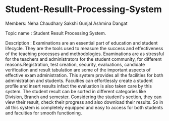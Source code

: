 # Student-Resullt-Processing-System
Members:
Neha Chaudhary
Sakshi Gunjal
Ashmina Dangat

Topic name : Student Result Processing System.

Description : Examinations are an essential part of education and student lifecycle. They are the tools used to measure the success and effectiveness of the teaching processes and methodologies. Examinations are as stressful for the teachers and administrators for the student community, for different reasons.Registration, test creation, security, evaluations, candidate verification and result tabulation are some of the important aspects of effective exam administration. This system provides all the facilities for both administration and students. Faculties can effortlessly create a student profile and insert results infact the evaluation is also taken care by this system. The student result can be sorted in different categories like Division, Branch and semester. Considering the student's section, they can view their result, check their progress and also download their results. So in all this system is completely equipped and easy to access for both students and faculties for smooth functioning. 

